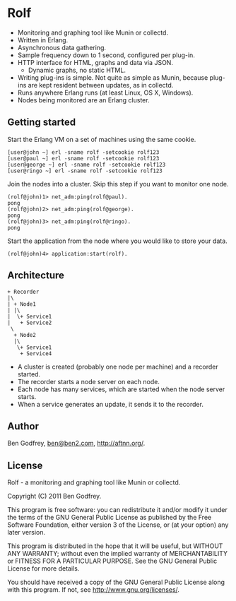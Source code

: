 Rolf
====

- Monitoring and graphing tool like Munin or collectd.
- Written in Erlang.
- Asynchronous data gathering.
- Sample frequency down to 1 second, configured per plug-in.
- HTTP interface for HTML, graphs and data via JSON.
  - Dynamic graphs, no static HTML.
- Writing plug-ins is simple. Not quite as simple as Munin, because plug-ins are
  kept resident between updates, as in collectd.
- Runs anywhere Erlang runs (at least Linux, OS X, Windows).
- Nodes being monitored are an Erlang cluster.

Getting started
---------------

Start the Erlang VM on a set of machines using the same cookie.

    [user@john ~] erl -sname rolf -setcookie rolf123
    [user@paul ~] erl -sname rolf -setcookie rolf123
    [user@george ~] erl -sname rolf -setcookie rolf123
    [user@ringo ~] erl -sname rolf -setcookie rolf123

Join the nodes into a cluster. Skip this step if you want to monitor one node.

    (rolf@john)1> net_adm:ping(rolf@paul).
    pong
    (rolf@john)2> net_adm:ping(rolf@george).
    pong
    (rolf@john)3> net_adm:ping(rolf@ringo).
    pong

Start the application from the node where you would like to store your data.

    (rolf@john)4> application:start(rolf).

Architecture
------------

    + Recorder
    |\
    | + Node1
    | |\
    |  \+ Service1
    |   + Service2
     \
      + Node2
      |\
       \+ Service1
        + Service4

- A cluster is created (probably one node per machine) and a recorder started.
- The recorder starts a node server on each node.
- Each node has many services, which are started when the node server starts.
- When a service generates an update, it sends it to the recorder.

Author
------

Ben Godfrey, ben@ben2.com, http://aftnn.org/.

License
-------

Rolf - a monitoring and graphing tool like Munin or collectd.

Copyright (C) 2011 Ben Godfrey.

This program is free software: you can redistribute it and/or modify
it under the terms of the GNU General Public License as published by
the Free Software Foundation, either version 3 of the License, or
(at your option) any later version.

This program is distributed in the hope that it will be useful,
but WITHOUT ANY WARRANTY; without even the implied warranty of
MERCHANTABILITY or FITNESS FOR A PARTICULAR PURPOSE. See the
GNU General Public License for more details.

You should have received a copy of the GNU General Public License
along with this program. If not, see <http://www.gnu.org/licenses/>.
